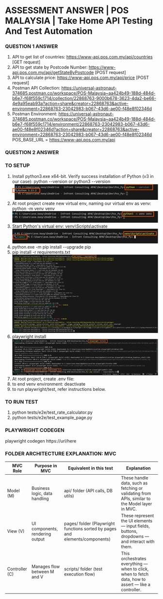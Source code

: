 # ASSESSMENT ANSWER | POS MALAYSIA | Take Home API Testing And Test Automation


### QUESTION 1 ANSWER
1) API to get list of countries: https://www-api.pos.com.my/api/countries [GET request]
2) API to get state by Postcode Number: https://www-api.pos.com.my/api/getStateByPostcode [POST request]
3) API to calculate price: https://www-api.pos.com.my/api/price [POST request]
4) Postman API Collection: https://universal-astronaut-374685.postman.co/workspace/POS-Malaysia~aa424b49-188d-484d-b6e7-f68f559c1714/collection/22868763-9000b678-3623-4da2-be66-4e9a95eab93a?action=share&creator=22868763&active-environment=22868763-23042983-b067-43d6-ae00-f48e8f02346d 
5) Postman Environment: https://universal-astronaut-374685.postman.co/workspace/POS-Malaysia~aa424b49-188d-484d-b6e7-f68f559c1714/environment/22868763-23042983-b067-43d6-ae00-f48e8f02346d?action=share&creator=22868763&active-environment=22868763-23042983-b067-43d6-ae00-f48e8f02346d POS_BASE_URL = https://www-api.pos.com.my/api


### QUESTION 2 ANSWER

### TO SETUP
1) Install python3.exe x64-bit.
Verify success installation of Python (v3 in our case): python --version or python3 --version
![Python install](src/image.png)
2) At root project create new virtual env, naming our virtual env as venv: python -m venv venv
![Python install](src/image-1.png)
3) Start Python's virtual env: venv\Scripts\activate 
![Python install](src/image-2.png)
4) python.exe -m pip install --upgrade pip
5) pip install -r requirements.txt
![Python install](src/image-3.png)
6) playwright install
![Python install](src/image-4.png)
7) At root project, create .env file:
8) to end venv environment: deactivate
9) to run playwright/test, refer instructions below.

### TO RUN TEST
1) python tests/e2e/test_rate_calculator.py
2) python tests/e2e/test_example_page.py

### PLAYWRIGHT CODEGEN
playwright codegen https://url/here


### FOLDER ARCHITECTURE EXPLANATION: MVC
| MVC Role	| Purpose in MVC | Equivalent in this test | Explanation
|----------|----------|----------|----------|
Model (M) | Business logic, data handling | api/ folder (API calls, DB utils) | These handle data, such as fetching or validating from APIs, similar to the Model layer in MVC.
View (V) | UI components, rendering output | pages/ folder (Playwright functions sorted by pages and elements/components) | These represent the UI elements — input fields, buttons, dropdowns — and interact with them.
Controller (C) | Manages flow between M and V | scripts/ folder (test execution flow) | This orchestrates everything — when to click, when to fetch data, how to assert — like a controller.
